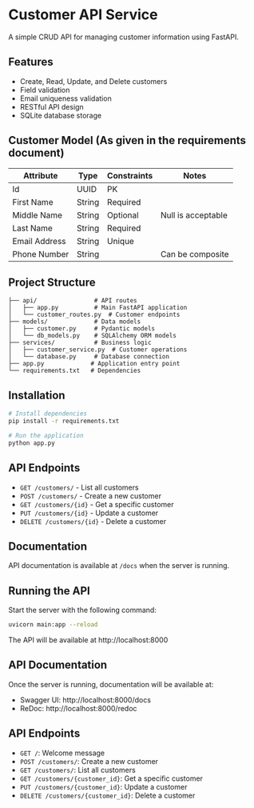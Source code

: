 # Customer API Service

A simple CRUD API for managing customer information using FastAPI.

## Features

- Create, Read, Update, and Delete customers
- Field validation
- Email uniqueness validation
- RESTful API design
- SQLite database storage

## Customer Model (As given in the requirements document)

| Attribute    | Type   | Constraints   | Notes                  |
|--------------|--------|---------------|------------------------|
| Id           | UUID   | PK            |                        |
| First Name   | String | Required      |                        |
| Middle Name  | String | Optional      | Null is acceptable     |
| Last Name    | String | Required      |                        |
| Email Address| String | Unique        |                        |
| Phone Number | String |               | Can be composite       |

## Project Structure

```
├── api/                # API routes
│   ├── app.py          # Main FastAPI application
│   └── customer_routes.py  # Customer endpoints
├── models/             # Data models
│   ├── customer.py     # Pydantic models
│   └── db_models.py    # SQLAlchemy ORM models
├── services/           # Business logic
│   ├── customer_service.py  # Customer operations
│   └── database.py     # Database connection
├── app.py             # Application entry point
└── requirements.txt   # Dependencies
```

## Installation

```bash
# Install dependencies
pip install -r requirements.txt

# Run the application
python app.py
```

## API Endpoints

- `GET /customers/` - List all customers
- `POST /customers/` - Create a new customer
- `GET /customers/{id}` - Get a specific customer
- `PUT /customers/{id}` - Update a customer
- `DELETE /customers/{id}` - Delete a customer

## Documentation

API documentation is available at `/docs` when the server is running.

## Running the API

Start the server with the following command:

```bash
uvicorn main:app --reload
```

The API will be available at http://localhost:8000

## API Documentation

Once the server is running, documentation will be available at:

- Swagger UI: http://localhost:8000/docs
- ReDoc: http://localhost:8000/redoc

## API Endpoints

- `GET /`: Welcome message
- `POST /customers/`: Create a new customer
- `GET /customers/`: List all customers
- `GET /customers/{customer_id}`: Get a specific customer
- `PUT /customers/{customer_id}`: Update a customer
- `DELETE /customers/{customer_id}`: Delete a customer